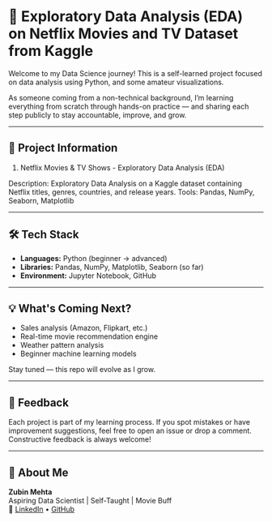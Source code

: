 # 🚀 Exploratory Data Analysis (EDA) on Netflix Movies and TV Dataset from Kaggle

Welcome to my Data Science journey! This is a self-learned project focused on data analysis using Python, and some amateur visualizations.

As someone coming from a non-technical background, I’m learning everything from scratch through hands-on practice — and sharing each step publicly to stay accountable, improve, and grow.

---

## 📂 Project Information

1. Netflix Movies & TV Shows - Exploratory Data Analysis (EDA)

Description: Exploratory Data Analysis on a Kaggle dataset containing Netflix titles, genres, countries, and release years.
Tools: Pandas, NumPy, Seaborn, Matplotlib

---

## 🛠️ Tech Stack

- **Languages:** Python (beginner → advanced)
- **Libraries:** Pandas, NumPy, Matplotlib, Seaborn (so far)
- **Environment:** Jupyter Notebook, GitHub

---

## 💡 What's Coming Next?

- Sales analysis (Amazon, Flipkart, etc.)
- Real-time movie recommendation engine
- Weather pattern analysis
- Beginner machine learning models

Stay tuned — this repo will evolve as I grow.

---

## 🤝 Feedback

Each project is part of my learning process. If you spot mistakes or have improvement suggestions, feel free to open an issue or drop a comment. Constructive feedback is always welcome!

---

## 👤 About Me

**Zubin Mehta**  
Aspiring Data Scientist | Self-Taught | Movie Buff  
🔗 [LinkedIn](https://www.linkedin.com/in/iamzubinmehta) • [GitHub](https://github.com/ZubinMehta27)
